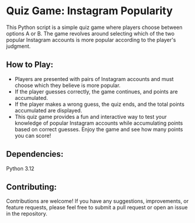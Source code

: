 # Quiz Game: Instagram Popularity

This Python script is a simple quiz game where players choose between options A or B. The game revolves around selecting which of the two popular Instagram accounts is more popular according to the player's judgment.

## How to Play:

- Players are presented with pairs of Instagram accounts and must choose which they believe is more popular.
- If the player guesses correctly, the game continues, and points are accumulated.
- If the player makes a wrong guess, the quiz ends, and the total points accumulated are displayed.
- This quiz game provides a fun and interactive way to test your knowledge of popular Instagram accounts while accumulating points based on correct guesses. Enjoy the game and see how many points you can score!

## Dependencies:
Python 3.12

## Contributing:

Contributions are welcome! If you have any suggestions, improvements, or feature requests, please feel free to submit a pull request or open an issue in the repository.

